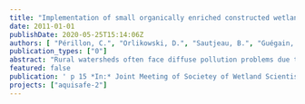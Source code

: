 ```yaml
---
title: "Implementation of small organically enriched constructed wetlands to mitigate agricultural nitrate hotspots in Brittany, France"
date: 2011-01-01
publishDate: 2020-05-25T15:14:06Z
authors: [ "Périllon, C.", "Orlikowski, D.", "Sautjeau, B.", "Guégain, C.", "Randon, G.", "matzinger", "rouault" ]
publication_types: ["0"]
abstract: "Rural watersheds often face diffuse pollution problems due to agricultural activities. In the Ic watershed in Brittany (France), nitrate concentrations in rivers frequently exceed the EUthreshold of 50 mg-NO3 L-1, despite various actions to reduce the impact from agriculture. As a result, other solutions are considered, such as mitigation systems that can prevent transfer of agricultural pollutants from cropland to the streams. Constructed wetlands have been shown to fit this aim, because they can reach significant N removal for water residence times above ~12 hours, can be implemented decentrally within rural watersheds, while meeting cost and policy requirements. However, constructed wetlands require space, which is particularly scarce and costly in intensively used agricultural watersheds. As a consequence, it was decided to test a more area-effective solution in three pilot systems. On the one hand land-use itself was optimized (i) at site 1 by placing two wetlands with same inflow and dimension on an area of minor agricultural value adjacent to a stream (one surface and one subsurface-flow, both 20 x 10 meters) and (ii) at site 2 by building an elongated infiltration wetland (45 x 2 meters) directly in an existing drainage ditch, thus preventing any use of agricultural surface. In both cases farmers agreed to the placement of the wetlands free of charge. On the other hand it was attempted to raise the areal removal efficiency, with a focus on denitrification, since nitrate is of most concern with inflow concentrations to the sites ranging between 30 and 66 mg-NO3 L-1. This increase in denitrification is attempted (a) by increasing the range of anoxic zones within the wetlands and (b) by adding carbon sources. For (a) one wetland at each site is filled with gravel with bottom outlets to enforce underground passage. Moreover saturation level within the infiltration wetlands and thus hydraulic retention time, can be controlled at drain outlets. For (b) organically rich soil is added to both wetlands at site 1 and carbon sources are mixed with the gravel at site 2. The three wetlands have been constructed in 2010 and are currently monitored for flow and water quality at inlets, as well as at surface and subsurface outlets. The monitoring will allow the calculation of substance mass balances for the entire rain season, expected from December 2010 to May 2011."
featured: false
publication: ' p 15 *In:* Joint Meeting of Societey of Wetland Scientists, Wetpol and Wetland Biogeochemistry Symposium. Prague. 3-8 July 2011'
projects: ["aquisafe-2"]
---
```


